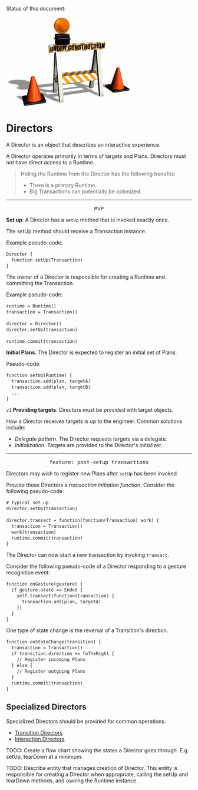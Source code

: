 Status of this document:
![](../_assets/under-construction-flashing-barracade-animation.gif)

# Directors

A Director is an object that describes an interactive experience.

A Director operates primarily in terms of targets and Plans. Directors must not have direct access to a Runtime.

> Hiding the Runtime from the Director has the following benefits:
> 
> - There is a primary Runtime.
> - Big Transactions can potentially be optimized.

---

<p style="text-align:center"><tt>MVP</tt></p>

**Set up**: A Director has a `setUp` method that is invoked exactly once.

The setUp method should receive a Transaction instance.

Example pseudo-code:

    Director {
      function setUp(Transaction)
    }

The owner of a Director is responsible for creating a Runtime and committing the Transaction.

Example pseudo-code:

    runtime = Runtime()
    transaction = Transaction()
    
    director = Director()
    director.setUp(transaction)
    
    runtime.commit(transaction)

**Initial Plans**. The Director is expected to register an initial set of Plans.

Pseudo-code:

    function setUp(Runtime) {
      transaction.add(plan, targetA)
      transaction.add(plan, targetB)
      ...
    }

`v1` **Providing targets**: Directors must be provided with target objects.

How a Director receives targets is up to the engineer. Common solutions include:

- *Delegate pattern*. The Director requests targets via a delegate.
- *Initialization*. Targets are provided to the Director's initializer.

---

<p style="text-align:center"><tt>feature: post-setup transactions</tt></p>

Directors may wish to register new Plans after `setUp` has been invoked.

Provide these Directors a *transaction initiation function*. Consider the following pseudo-code:

    # Typical set up
    director.setUp(transaction)
    
    director.transact = function(function(Transaction) work) {
      transaction = Transaction()
      work(transaction)
      runtime.commit(transaction)
    }

The Director can now start a new transaction by invoking `transact`.

Consider the following pseudo-code of a Director responding to a gesture recognition event:

    function onGesture(gesture) {
      if gesture.state == Ended {
        self.transact(function(transaction) {
          transaction.add(plan, targetA)
        })
      }
    }

One type of state change is the reversal of a Transition's direction.

    function onStateChange(transition) {
      transaction = Transaction()
      if transition.direction == ToTheRight {
        // Register incoming Plans
      } else {
        // Register outgoing Plans
      }
      runtime.commit(transaction)
    }

## Specialized Directors

Specialized Directors should be provided for common operations.

- [Transition Directors](transition_directors.md)
- [Interaction Directors](interaction_directors.md)

TODO: Create a flow chart showing the states a Director goes through. E.g. setUp, tearDown at a minimum.

TODO: Describe entity that manages creation of Director. This entity is responsible for creating a Director when appropriate, calling the setUp and tearDown methods, and owning the Runtime instance.

<!--

LGTM:
- featherless

-->
